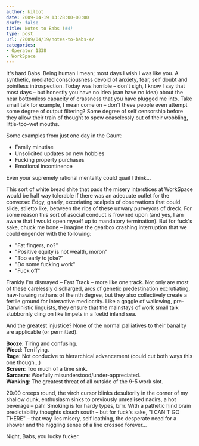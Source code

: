 ```yaml
---
author: kilbot
date: 2009-04-19 13:28:00+00:00
draft: false
title: Notes to Babs (#4)
type: post
url: /2009/04/19/notes-to-babs-4/
categories:
- Operator 1338
- WorkSpace
---
```


It's hard Babs. Being human I mean; most days I wish I was like you. A synthetic, mediated consciousness devoid of anxiety, fear, self doubt and pointless introspection. Today was horrible – don't sigh, I know I say that most days – but honestly you have no idea (can have no idea) about the near bottomless capacity of crassness that you have plugged me into. Take small talk for example, I mean come on – don't these people even attempt some degree of output filtering? Some degree of self censorship before they allow their train of thought to spew ceaselessly out of their wobbling, little-too-wet mouths.

Some examples from just one day in the Gaunt:

- Family minutiae
- Unsolicited updates on new hobbies
- Fucking property purchases
- Emotional incontinence

Even your supremely rational mentality could quail I think...

This sort of white bread shite that pads the misery interstices at WorkSpace would be half way tolerable if there was an adequate outlet for the converse: Edgy, gnarly, excoriating scalpels of observations that could slide, stiletto like, between the ribs of these unwary purveyors of dreck. For some reason this sort of asocial conduct is frowned upon (and yes, I am aware that I would open myself up to mandatory termination). But for fuck's sake, chuck me bone – imagine the gearbox crashing interruption that we could engender with the following:

- "Fat fingers, no?"
- "Positive equity is not wealth, moron"
- "Too early to joke?"
- "Do some fucking work"
- "Fuck off"

Frankly I'm dismayed – Fast Track – more like one track. Not only are most of these carelessly discharged, arcs of genetic predestination excrutiating, haw-hawing nathans of the nth degree, but they also collectively create a fertile ground for interactive mediocrity. Like a gaggle of wallowing, pre-Darwinistic linguists, they ensure that the mainstays of work small talk stubbornly cling on like limpets in a foetid inland sea.

And the greatest injustice? None of the normal palliatives to their banality are applicable (or permitted).

**Booze**: Tiring and confusing.\
**Weed**: Terrifying.\
**Rage**: Not conducive to hierarchical advancement (could cut both ways this one though…)\
**Screen**: Too much of a time sink.\
**Sarcasm**: Woefully misunderstood/under-appreciated.\
**Wanking**: The greatest threat of all outside of the 9-5 work slot.

20:00 creeps round, the virch cursor blinks desultorily in the corner of my shallow dunk, enthusiasm sinks to previously unrealised nadirs, a hot beverage – pah! Smoking is for hardy types, brrr. With a pathetic hind brain predictability thoughts slouch south – but for fuck's sake, "I CAN'T GO THERE" – that way lies misery, self loathing, the desperate need for a shower and the niggling sense of a line crossed forever…

Night, Babs, you lucky fucker.

